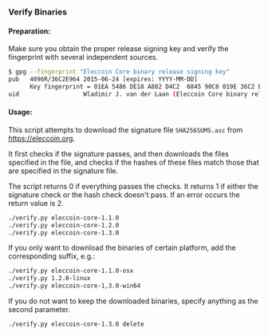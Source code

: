 ### Verify Binaries

#### Preparation:

Make sure you obtain the proper release signing key and verify the fingerprint with several independent sources.

```sh
$ gpg --fingerprint "Eleccoin Core binary release signing key"
pub   4096R/36C2E964 2015-06-24 [expires: YYYY-MM-DD]
      Key fingerprint = 01EA 5486 DE18 A882 D4C2  6845 90C8 019E 36C2 E964
uid                  Wladimir J. van der Laan (Eleccoin Core binary release signing key) <laanwj@gmail.com>
```

#### Usage:

This script attempts to download the signature file `SHA256SUMS.asc` from https://eleccoin.org.

It first checks if the signature passes, and then downloads the files specified in the file, and checks if the hashes of these files match those that are specified in the signature file.

The script returns 0 if everything passes the checks. It returns 1 if either the signature check or the hash check doesn't pass. If an error occurs the return value is 2.


```sh
./verify.py eleccoin-core-1.1.0
./verify.py eleccoin-core-1.2.0
./verify.py eleccoin-core-1.3.0
```

If you only want to download the binaries of certain platform, add the corresponding suffix, e.g.:

```sh
./verify.py eleccoin-core-1.1.0-osx
./verify.py 1.2.0-linux
./verify.py eleccoin-core-1,3.0-win64
```

If you do not want to keep the downloaded binaries, specify anything as the second parameter.

```sh
./verify.py eleccoin-core-1.3.0 delete
```
